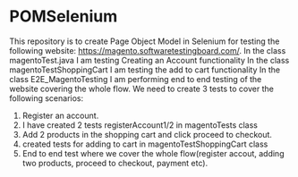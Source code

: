 # POMSelenium
This repository is to create Page Object Model in Selenium for testing the following website: https://magento.softwaretestingboard.com/. 
In the class magentoTest.java I am testing Creating an Account functionality
In the class magentoTestShoppingCart I am testing the add to cart functionality
In the class E2E_MagentoTesting I am performing end to end testing of the website covering the whole flow.
We need to create 3 tests to cover the following scenarios:

 1. Register an account.
2. I have created 2 tests registerAccount1/2 in magentoTests class
 2. Add 2 products in the shopping cart and click proceed to checkout.
3. created tests for adding to cart in magentoTestShoppingCart class
 3. End to end test where we cover the whole flow(register accout, adding two products, proceed to checkout, payment etc).
